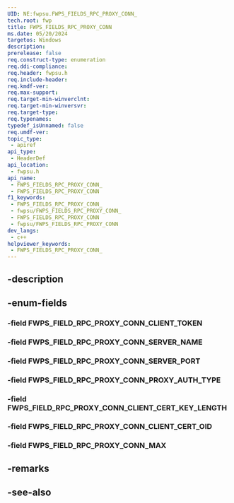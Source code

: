 ```yaml
---
UID: NE:fwpsu.FWPS_FIELDS_RPC_PROXY_CONN_
tech.root: fwp
title: FWPS_FIELDS_RPC_PROXY_CONN
ms.date: 05/20/2024
targetos: Windows
description: 
prerelease: false
req.construct-type: enumeration
req.ddi-compliance: 
req.header: fwpsu.h
req.include-header: 
req.kmdf-ver: 
req.max-support: 
req.target-min-winverclnt: 
req.target-min-winversvr: 
req.target-type: 
req.typenames: 
typedef_isUnnamed: false
req.umdf-ver: 
topic_type:
 - apiref
api_type:
 - HeaderDef
api_location:
 - fwpsu.h
api_name:
 - FWPS_FIELDS_RPC_PROXY_CONN_
 - FWPS_FIELDS_RPC_PROXY_CONN
f1_keywords:
 - FWPS_FIELDS_RPC_PROXY_CONN_
 - fwpsu/FWPS_FIELDS_RPC_PROXY_CONN_
 - FWPS_FIELDS_RPC_PROXY_CONN
 - fwpsu/FWPS_FIELDS_RPC_PROXY_CONN
dev_langs:
 - c++
helpviewer_keywords:
 - FWPS_FIELDS_RPC_PROXY_CONN_
---
```


## -description

## -enum-fields

### -field FWPS_FIELD_RPC_PROXY_CONN_CLIENT_TOKEN

### -field FWPS_FIELD_RPC_PROXY_CONN_SERVER_NAME

### -field FWPS_FIELD_RPC_PROXY_CONN_SERVER_PORT

### -field FWPS_FIELD_RPC_PROXY_CONN_PROXY_AUTH_TYPE

### -field FWPS_FIELD_RPC_PROXY_CONN_CLIENT_CERT_KEY_LENGTH

### -field FWPS_FIELD_RPC_PROXY_CONN_CLIENT_CERT_OID

### -field FWPS_FIELD_RPC_PROXY_CONN_MAX

## -remarks

## -see-also

